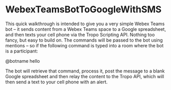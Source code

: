 # WebexTeamsBotToGoogleWithSMS

This quick walkthrough is intended to give you a very simple Webex Teams bot – it sends content from a Webex Teams space to a Google spreadsheet, and then texts your cell phone via the Tropo Scripting API.  Nothing too fancy, but easy to build on. The commands will be passed to the bot using mentions – so if the following command is typed into a room where the bot is a participant:

@botname hello

The bot will retrieve that command, process it, post the message to a blank Google spreadsheet and then relay the content to the Tropo API, which will then send a text to your cell phone with an alert. 
